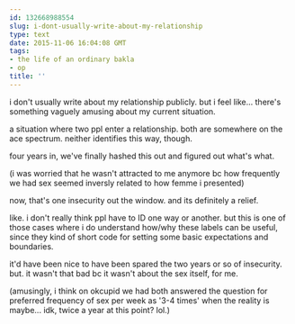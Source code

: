 ```yaml
---
id: 132668988554
slug: i-dont-usually-write-about-my-relationship
type: text
date: 2015-11-06 16:04:08 GMT
tags:
- the life of an ordinary bakla
- op
title: ''
---
```

i don't usually write about my relationship publicly. but i feel like... there's something vaguely amusing about my current situation.

a situation where two ppl enter a relationship. both are somewhere on the ace spectrum. neither identifies this way, though.

four years in, we've finally hashed this out and figured out what's what.

(i was worried that he wasn't attracted to me anymore bc how frequently we had sex seemed inversly related to how femme i presented)

now, that's one insecurity out the window. and its definitely a relief.

like. i don't really think ppl have to ID one way or another. but this is one of those cases where i do understand how/why these labels can be useful, since they kind of short code for setting some basic expectations and boundaries.

it'd have been nice to have been spared the two years or so of insecurity. but. it wasn't that bad bc it wasn't about the sex itself, for me.

(amusingly, i think on okcupid we had both answered the question for preferred frequency of sex per week as '3-4 times' when the reality is maybe... idk, twice a year at this point? lol.)
